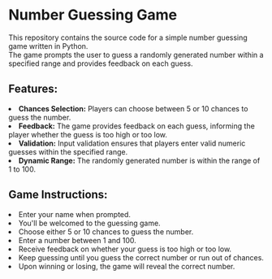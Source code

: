 <h1>Number Guessing Game</h1>
This repository contains the source code for a simple number guessing game written in Python.<br/> The game prompts the user to guess a randomly generated number within a specified range and provides feedback on each guess.

<h2>Features:</h2>
<li><b>Chances Selection:</b> Players can choose between 5 or 10 chances to guess the number.<br/></li>
<li><b>Feedback:</b> The game provides feedback on each guess, informing the player whether the guess is too high or too low.<br/></li>
<li><b>Validation:</b> Input validation ensures that players enter valid numeric guesses within the specified range.<br/></li>
<li><b>Dynamic Range:</b> The randomly generated number is within the range of 1 to 100.</li>

<h2>Game Instructions:</h2>

<li>Enter your name when prompted.</li>
<li>You'll be welcomed to the guessing game.</li>
<li>Choose either 5 or 10 chances to guess the number.</li>
<li>Enter a number between 1 and 100.</li>
<li>Receive feedback on whether your guess is too high or too low.</li>
<li>Keep guessing until you guess the correct number or run out of chances.</li>
<li>Upon winning or losing, the game will reveal the correct number.</li>
